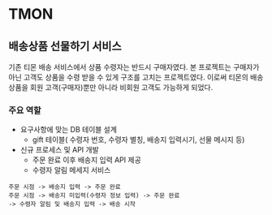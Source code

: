 # TMON

## 배송상품 선물하기 서비스

기존 티몬 배송 서비스에서 상품 수령자는 반드시 구매자였다. 본 프로젝트는  구매자가 아닌 고객도 상품을 수령 받을 수 있게 구조를 고치는 프로젝트였다. 이로써 티몬의 배송 상품을 회원 고객(구매자)뿐만 아니라 비회원 고객도 가능하게 되었다. 

### 주요 역할

* 요구사항에 맞는 DB 테이블 설계
	* gift 테이블( 수령자 번호, 수령자 별칭, 배송지 입력시기, 선물 메시지 등)
* 신규 프로세스 및 API 개발
	* 주문 완료 이후 배송지 입력 API 제공 
	* 수령자 알림 메세지 서비스

```
주문 시점 -> 배송지 입력 -> 주문 완료
주문 시점 -> 배송지 미입력(수령자 정보 입력) -> 주문 완료 
-> 수령자 알림 및 배송지 입력 -> 배송 시작 
```

 
<!--stackedit_data:
eyJoaXN0b3J5IjpbMTE5NTA1MDAyNywtODcyMDYyMDY4LDYyNj
IyMTgwMCwxNjM1MTcwMiwtNTUzNjcwMzg2XX0=
-->